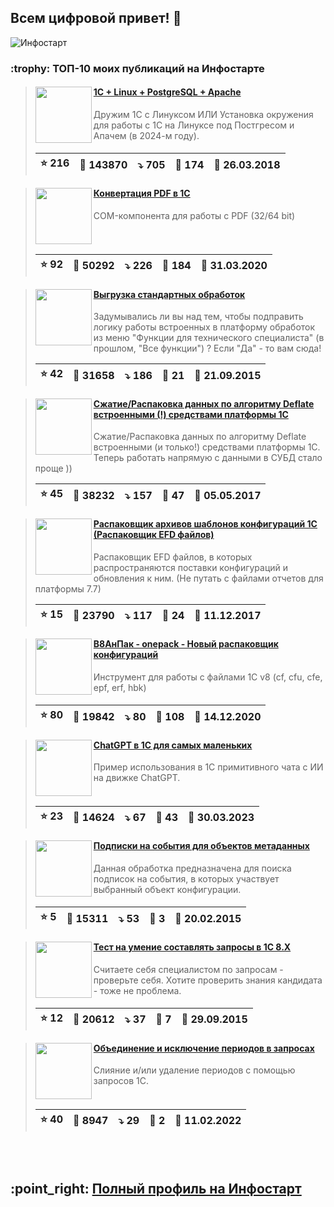 ## Всем цифровой привет! 👋

![Инфостарт](https://infostart.ru/bitrix/templates/sandbox_empty/assets/tpl/abo/img/logo.svg)

<div id="is_start" />

<h3>:trophy: ТОП-10 моих публикаций на Инфостарте</h3>

> <img src="https://infostart.ru/upload/iblock/ac4/ac49a3a4ab7fa59f438563d5d9c9edbf.jpg" align="left" width="90">
> <h4><a href="https://infostart.ru/1c/articles/805266/">1C + Linux + PostgreSQL + Apache</a></h4>
> Дружим 1С с Линуксом ИЛИ Установка окружения для работы с 1С на Линуксе под Постгресом и Апачем (в 2024-м году).
> <br clear="left">
>
> | :star: 216 | :eyes: 143870 | :arrow_heading_down: 705 | :speech_balloon: 174 | :calendar: 26.03.2018 |
> |-|-|-|-|-|

> <img src="https://infostart.ru/upload/iblock/03d/03d96e48660b16f71b1e7325f930e1b3.png" align="left" width="90">
> <h4><a href="https://infostart.ru/1c/tools/1217607/">Конвертация PDF в 1С</a></h4>
> COM-компонента для работы с PDF (32/64 bit)
> <br clear="left">
>
> | :star: 92 | :eyes: 50292 | :arrow_heading_down: 226 | :speech_balloon: 184 | :calendar: 31.03.2020 |
> |-|-|-|-|-|

> <img src="https://infostart.ru/upload/iblock/ef1/ef169279d82a9879c7980c5374c8cac3.png" align="left" width="90">
> <h4><a href="https://infostart.ru/1c/tools/400102/">Выгрузка стандартных обработок</a></h4>
> Задумывались ли вы над тем, чтобы подправить логику работы встроенных в платформу обработок из меню "Функции для технического специалиста" (в прошлом, "Все функции") ?  Если "Да" - то вам сюда!
> <br clear="left">
>
> | :star: 42 | :eyes: 31658 | :arrow_heading_down: 186 | :speech_balloon: 21 | :calendar: 21.09.2015 |
> |-|-|-|-|-|

> <img src="https://infostart.ru/upload/iblock/690/6901f8568cf8d62280c0b6bc6907db4a.png" align="left" width="90">
> <h4><a href="https://infostart.ru/1c/tools/618906/">Сжатие/Распаковка данных по алгоритму Deflate встроенными (!) средствами платформы 1С</a></h4>
> Сжатие/Распаковка данных по алгоритму Deflate встроенными (и только!) средствами платформы 1С. Теперь работать напрямую с данными в СУБД стало проще ))
> <br clear="left">
>
> | :star: 45 | :eyes: 38232 | :arrow_heading_down: 157 | :speech_balloon: 47 | :calendar: 05.05.2017 |
> |-|-|-|-|-|

> <img src="https://infostart.ru/upload/iblock/590/59095d3b9015fef376e5e8950bbb5c99.png" align="left" width="90">
> <h4><a href="https://infostart.ru/1c/tools/710201/">Распаковщик архивов шаблонов конфигураций 1С (Распаковщик EFD файлов)</a></h4>
> Распаковщик EFD файлов, в которых распространяются поставки конфигураций и обновления к ним. (Не путать с файлами отчетов для платформы 7.7)
> <br clear="left">
>
> | :star: 15 | :eyes: 23790 | :arrow_heading_down: 117 | :speech_balloon: 24 | :calendar: 11.12.2017 |
> |-|-|-|-|-|

> <img src="https://infostart.ru/upload/iblock/38f/38f8021a5a0841c6e90c52f83a017231.png" align="left" width="90">
> <h4><a href="https://infostart.ru/1c/tools/1342779/">В8АнПак - onepack - Новый распаковщик конфигураций</a></h4>
> Инструмент для работы с файлами 1С v8 (cf, cfu, cfe, epf, erf, hbk)
> <br clear="left">
>
> | :star: 80 | :eyes: 19842 | :arrow_heading_down: 80 | :speech_balloon: 108 | :calendar: 14.12.2020 |
> |-|-|-|-|-|

> <img src="https://infostart.ru/upload/iblock/2f7/2f7b063b01f2be3034c1f649f66e804a.png" align="left" width="90">
> <h4><a href="https://infostart.ru/1c/tools/1836633/">ChatGPT в 1С для самых маленьких</a></h4>
> Пример использования в 1С примитивного чата с ИИ на движке ChatGPT.
> <br clear="left">
>
> | :star: 23 | :eyes: 14624 | :arrow_heading_down: 67 | :speech_balloon: 43 | :calendar: 30.03.2023 |
> |-|-|-|-|-|

> <img src="https://infostart.ru/upload/iblock/fab/is1.jpg" align="left" width="90">
> <h4><a href="https://infostart.ru/1c/tools/331606/">Подписки на события для объектов метаданных</a></h4>
> Данная обработка предназначена для поиска подписок на события, в которых участвует выбранный объект конфигурации.
> <br clear="left">
>
> | :star: 5 | :eyes: 15311 | :arrow_heading_down: 53 | :speech_balloon: 3 | :calendar: 20.02.2015 |
> |-|-|-|-|-|

> <img src="https://infostart.ru/upload/iblock/9f0/PIC00.jpg" align="left" width="90">
> <h4><a href="https://infostart.ru/1c/tools/403411/">Тест на умение составлять запросы в 1С 8.X</a></h4>
> Считаете себя специалистом по запросам - проверьте себя. Хотите проверить знания кандидата - тоже не проблема.
> <br clear="left">
>
> | :star: 12 | :eyes: 20612 | :arrow_heading_down: 37 | :speech_balloon: 7 | :calendar: 29.09.2015 |
> |-|-|-|-|-|

> <img src="https://infostart.ru/upload/iblock/ef7/ef7be71fb9b344ac153a9a86487195cd.png" align="left" width="90">
> <h4><a href="https://infostart.ru/1c/tools/1603922/">Объединение и исключение периодов в запросах</a></h4>
> Слияние и/или удаление периодов с помощью запросов 1С.
> <br clear="left">
>
> | :star: 40 | :eyes: 8947 | :arrow_heading_down: 29 | :speech_balloon: 2 | :calendar: 11.02.2022 |
> |-|-|-|-|-|

<br>
<br>
<h2>:point_right: <a href="https://infostart.ru/profile/47774/objects/">Полный профиль на Инфостарт</a></h2>

<div id="is_end" />
  
<!--
**SerVer1C/SerVer1C** is a ✨ _special_ ✨ repository because its `README.md` (this file) appears on your GitHub profile.

Here are some ideas to get you started:

- 🔭 I’m currently working on ...
- 🌱 I’m currently learning ...
- 👯 I’m looking to collaborate on ...
- 🤔 I’m looking for help with ...
- 💬 Ask me about ...
- 📫 How to reach me: ...
- 😄 Pronouns: ...
- ⚡ Fun fact: ...
-->
